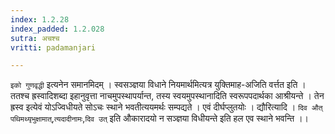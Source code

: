 ```yaml
---
index: 1.2.28
index_padded: 1.2.028
sutra: अचश्च
vritti: padamanjari

---
```

`इको गुणवृद्धी` इत्यनेन समानमिदम् । स्वसञ्ज्ञया विधाने नियमार्थमित्यत्र युक्तिमाह-अजिति वर्त्तत इति । ततश्च ह्रस्वादिशब्दा इहानुवृत्ता नाचमुपस्थापर्यान्त, तस्य स्वयमुपस्थानादिति स्वरूपपदार्थका आश्रीयन्ते । तेन ह्रस्व इत्येवं योऽज्विधीयते सोऽचः स्थाने भवतीत्ययमर्थः सम्पद्यते । एवं दीर्घप्लुतयोः ।
द्यौरित्यादि । `दिव औत्` `पथिमथ्यृभुक्षामात्`,`त्यदादीनामः`,`दिव उत्` इति औकारादयो न सञ्ज्ञया विधीयन्ते इति हल एव स्थाने भवन्ति ।।